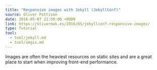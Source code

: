 ```yaml
---
title: "Responsive images with Jekyll (JekyllConf)"
source: Oliver Pattison
date: 2016-05-07 21:50:00 +0000
link: https://olivermak.es/2016/05/jekyllconf-responsive-images/
type: Tutorial
tool:
  - tool/jekyll.md
  - tool/imgix.md
---
```

Images are often the heaviest resources on static sites and are a great place to start when improving front-end performance.



